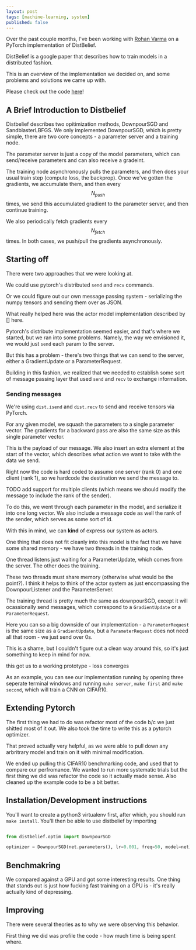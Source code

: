 ```yaml
---
layout: post
tags: [machine-learning, system]
published: false
---
```

Over the past couple months, I've been working with [Rohan Varma]() on a PyTorch implementation of DistBelief. 

DistBelief is a google paper that describes how to train models in a distributed fashion. 

This is an overview of the implementation we decided on, and some problems and solutions we came up with.

Please check out the code [here]()!

## A Brief Introduction to Distbelief

Distbelief describes two opitimization methods, DownpourSGD and SandblasterLBFGS.
We only implemented DownpourSGD, which is pretty simple, there are two core concepts - a parameter server and a training node.

The parameter server is just a copy of the model parameters, which can send/receive parameters and can also receive a gradeint.

The training node asynchronously pulls the parameters, and then does your usual train step (compute loss, the backprop).
Once we've gotten the gradients, we accumulate them, and then every $$N_{push}$$ times, we send this accumulated gradient to the parameter server, and then continue training. 

We also periodically fetch gradients every $$N_{fetch}$$ times. In both cases, we push/pull the gradients asynchronously. 




## Starting off
There were two approaches that we were looking at. 

We could use pytorch's distributed `send` and `recv` commands. 


Or we could figure out our own message passing system - serializing the numpy tensors and sending them over as JSON. 

What really helped here was the actor model implementation described by [] here. 

Pytorch's distribute implementation seemed easier, and that's where we started, but we ran into some problems. Namely, the way we envisioned it, we would just `send` each param to the server. 

But this has a problem - there's two things that we can send to the server, either a GradientUpdate or a ParameterRequest.

Building in this fashion, we realized that we needed to establish some sort of message passing layer that used `send` and `recv` to exchange information. 
### Sending messages

We're using `dist.isend` and `dist.recv` to send and receive tensors via PyTorch.

For any given model, we squash the parameters to a single parameter vector. The gradients for a backward pass are also the same size as this single parameter vector. 

This is the payload of our message. We also insert an extra element at the start of the vector, which describes what action we want to take with the data we send.

Right now the code is hard coded to assume one server (rank 0) and one client (rank 1), so we hardcode the destination we send the message to.

TODO add support for multiple clients (which means we should modify the message to include the rank of the sender).


To do this, we went through each parameter in the model, and serialize it into one long vector. We also include a message code as well the rank of the sender, which serves as some sort of id. 

With this in mind, we can **kind** of express our system as actors. 

One thing that does not fit cleanly into this model is the fact that we have some shared memory - we have two threads in the training node. 

One thread listens just waiting for a ParameterUpdate, which comes from the server. 
The other does the training. 

These two threads must share memory (otherwise what would be the point?). I think it helps to think of the actor system as just encompassing the DownpourListener and the ParameterServer. 


The training thread is pretty much the same as downpourSGD, except it will ocassionally send messages, which correspond to a `GradientUpdate` or a `ParameterRequest`. 

Here you can so a big downside of our implementation - a `ParameterRequest` is the same size as a `GradientUpdate`, but a `ParameterRequest` does not need all that room - we just send over 0s.

This is a shame, but I couldn't figure out a clean way around this, so it's just something to keep in mind for now. 

this got us to a working prototype - loss converges

As an example, you can see our implementation running by opening three seperate terminal windows and running `make server`, `make first` and `make second`, which will train a CNN on CIFAR10.

## Extending Pytorch

The first thing we had to do was refactor most of the code b/c we just shitted most of it out. We also took the time to write this as a pytorch optimizer. 

That proved actually very helpful, as we were able to pull down any arbritrary model and train on it with minimal modification. 

We ended up pulling this CIFAR10 benchmarking code, and used that to compare our perfromance. 
We wanted to run more systematic trials but the first thing we did was refactor the code so it actually made sense. Also cleaned up the example code to be a bit better. 

## Installation/Development instructions

You'll want to create a python3 virtualenv first, after which, you should run `make install`. 
You'll then be able to use distbelief by importing 
```python 

from distbelief.optim import DownpourSGD

optimizer = DownpourSGD(net.parameters(), lr=0.001, freq=50, model=net)

```

## Benchmakring

We compared against a GPU and got some interesting results. 
One thing that stands out is just how fucking fast training on a GPU is - it's really actually kind of depressing.


## Improving
There were several theories as to why we were observing this behavior.

First thing we did was profile the code - how much time is being spent where.

